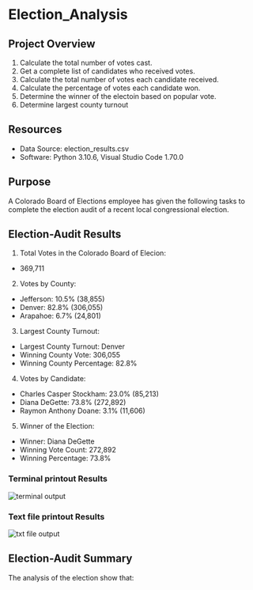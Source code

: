 # Election_Analysis

## Project Overview

1. Calculate the total number of votes cast.
2. Get a complete list of candidates who received votes.
3. Calculate the total number of votes each candidate received.
4. Calculate the percentage of votes each candidate won.
5. Determine the winner of the electoin based on popular vote.
6. Determine largest county turnout

## Resources

- Data Source: election_results.csv
- Software: Python 3.10.6, Visual Studio Code 1.70.0

## Purpose

A Colorado Board of Elections employee has given the following tasks to complete the election audit of a recent local
congressional election.

## Election-Audit Results

1. Total Votes in the Colorado Board of Elecion: 
- 369,711

2. Votes by County:
- Jefferson: 10.5% (38,855)
- Denver: 82.8% (306,055)
- Arapahoe: 6.7% (24,801)

3. Largest County Turnout:
- Largest County Turnout: Denver
- Winning County Vote: 306,055
- Winning County Percentage: 82.8%

4. Votes by Candidate:
- Charles Casper Stockham: 23.0% (85,213)
- Diana DeGette: 73.8% (272,892)
- Raymon Anthony Doane: 3.1% (11,606)

5. Winner of the Election:
- Winner: Diana DeGette
- Winning Vote Count: 272,892
- Winning Percentage: 73.8%

### Terminal printout Results
![terminal output](https://user-images.githubusercontent.com/111443997/189559240-5341790a-8987-4d86-ba0c-757a2adeca8e.png)

### Text file printout Results
![txt file output](https://user-images.githubusercontent.com/111443997/189559351-1c5c1a8e-c08d-4958-8d00-a8f9b8d7ea8f.png)

## Election-Audit Summary



The analysis of the election show that:

    
